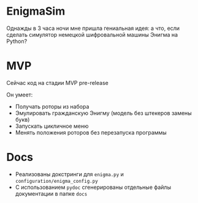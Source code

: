 # EnigmaSim
Однажды в 3 часа ночи мне пришла гениальная идея: а что, если сделать симулятор немецкой шифровальной машины Энигма на Python?

# MVP
Сейчас код на стадии MVP pre-release

Он умеет:
* Получать роторы из набора
* Эмулировать гражданскую Энигму (модель без штекеров замены букв)
* Запускать цикличное меню
* Менять положения роторов без перезапуска программы

# Docs
* Реализованы докстринги для ``enigma.py`` и ``configuration/enigma_config.py``
* С использованием ``pydoc`` сгенерированы отдельные файлы документации в папке ``docs``